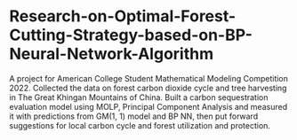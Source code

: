 # Research-on-Optimal-Forest-Cutting-Strategy-based-on-BP-Neural-Network-Algorithm
A project for American College Student Mathematical Modeling Competition 2022.
Collected the data on forest carbon dioxide cycle and tree harvesting in The Great Khingan Mountains of China.
Built a carbon sequestration evaluation model using MOLP, Principal Component Analysis and measured it with predictions 
from GM(1, 1) model and BP NN, then put forward suggestions for local carbon cycle and forest utilization and protection.
